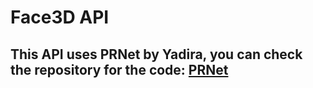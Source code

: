 # Face3D API

<h2>This API uses PRNet by Yadira, you can check the repository for the code: <a href="https://github.com/YadiraF/PRNet">PRNet</a></h2>
